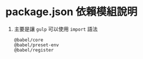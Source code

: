 # package.json 依賴模組說明
1. 主要是讓 `gulp` 可以使用 `import` 語法
    ```
    @babel/core
    @babel/preset-env
    @babel/register
    ```
